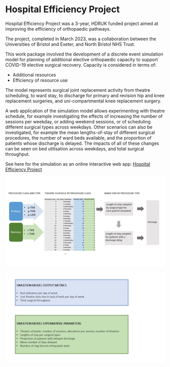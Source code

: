 # Hospital Efficiency Project

Hospital Efficiency Project was a 3-year, HDRUK funded project aimed at improving the efficiency of orthopaedic pathways.

The project, completed in March 2023, was a collaboration between the Universities of Bristol and Exeter, and North Bristol NHS Trust.

This work package involved the development of a discrete event simulation model for planning of additional elective orthopaedic capacity to support COVID-19 elective surgical recovery. Capacity is considered in terms of:  

*	Additional resources
*	Efficiency of resource use

The model represents surgical joint replacement activity from theatre scheduling, to ward stay, to discharge for primary and revision hip and knee replacement surgeries, and uni-compartmental knee replacement surgery. 

A web application of the simulation model allows experimenting with theatre schedule, for example investigating the effects of increasing the number of sessions per weekday, or adding weekend sessions, or of scheduling different surgical types across weekdays. Other scenarios can also be investigated, for example the mean lengths-of-stay of different surgical procedures, the number of ward beds available, and the proportion of patients whose discharge is delayed. The impacts of all of these changes can be seen on bed utilisation across weekdays, and total surgical throughput.

See here for the simulation as an online interactive web app: [Hospital Efficiency Project](https://hospital-efficiency-project.streamlit.app/)

![Process Flow Map](../images/HEP_FLOW.jpg)

![Process Flow Map](../images/HEP_params.jpg)

